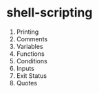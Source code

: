 # shell-scripting
1. Printing
2. Comments
3. Variables
4. Functions
5. Conditions
6. Inputs
7. Exit Status
8. Quotes

